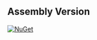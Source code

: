## Assembly Version

[![NuGet](https://img.shields.io/nuget/v/wk.AssemblyVersion.svg)](https://www.nuget.org/packages/wk.AssemblyVersion)